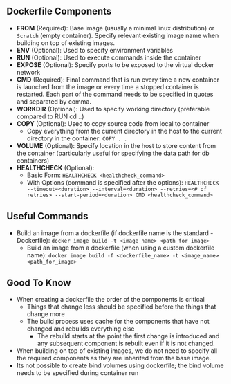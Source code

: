 ## Dockerfile Components
- **FROM** (Required): Base image (usually a minimal linux distribution) or `Scratch` (empty container). Specify relevant existing image name when building on top of existing images.
- **ENV** (Optional): Used to specify environment variables
- **RUN** (Optional): Used to execute commands inside the container
- **EXPOSE** (Optional): Specify ports to be exposed to the virtual docker network
- **CMD** (Required): Final command that is run every time a new container is launched from the image or every time a stopped container is restarted. Each part of the command needs to be specified in quotes and separated by comma.
- **WORKDIR** (Optional): Used to specify working directory (preferable compared to RUN cd ..)
- **COPY** (Optional): Used to copy source code from local to container
    - Copy everything from the current directory in the host to the current directory in the container: `COPY . .`
- **VOLUME** (Optional): Specify location in the host to store content from the container (particularly useful for specifying the data path for db containers)
- **HEALTHCHECK** (Optional): 
    - Basic Form: `HEALTHCHECK <healthcheck_command>`
    - With Options (command is specified after the options): `HEALTHCHECK --timeout=<duration> --interval=<duration> --retries=<# of retries> --start-period=<duration> CMD <healthcheck_command>` 

## Useful Commands
- Build an image from a dockerfile (if dockerfile name is the standard - Dockerfile): `docker image build -t <image_name> <path_for_image>`
    - Build an image from a dockerfile (when using a custom dockerfile name): `docker image build -f <dockerfile_name> -t <image_name> <path_for_image>`

## Good To Know
- When creating a dockerfile the order of the components is critical
    - Things that change less should be specified before the things that change more
    - The build process uses cache for the components that have not changed and rebuilds everything else
        - The rebuild starts at the point the first change is introduced and any subsequent component is rebuilt even if it is not changed.
- When building on top of existing images, we do not need to specify all the required components as they are inherited from the base image.
- Its not possible to create bind volumes using dockerfile; the bind volume needs to be specified during container run